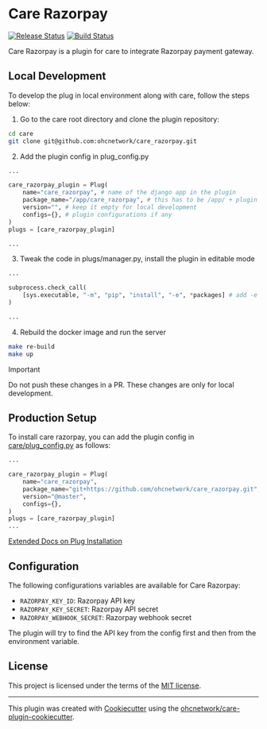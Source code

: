 # Care Razorpay

[![Release Status](https://img.shields.io/pypi/v/care_razorpay.svg)](https://pypi.python.org/pypi/care_razorpay)
[![Build Status](https://github.com/ohcnetwork/care_razorpay/actions/workflows/build.yaml/badge.svg)](https://github.com/ohcnetwork/care_razorpay/actions/workflows/build.yaml)

Care Razorpay is a plugin for care to integrate Razorpay payment gateway.

## Local Development

To develop the plug in local environment along with care, follow the steps below:

1. Go to the care root directory and clone the plugin repository:

```bash
cd care
git clone git@github.com:ohcnetwork/care_razorpay.git
```

2. Add the plugin config in plug_config.py

```python
...

care_razorpay_plugin = Plug(
    name="care_razorpay", # name of the django app in the plugin
    package_name="/app/care_razorpay", # this has to be /app/ + plugin folder name
    version="", # keep it empty for local development
    configs={}, # plugin configurations if any
)
plugs = [care_razorpay_plugin]

...
```

3. Tweak the code in plugs/manager.py, install the plugin in editable mode

```python
...

subprocess.check_call(
    [sys.executable, "-m", "pip", "install", "-e", *packages] # add -e flag to install in editable mode
)

...
```

4. Rebuild the docker image and run the server

```bash
make re-build
make up
```

> [!IMPORTANT]
> Do not push these changes in a PR. These changes are only for local development.

## Production Setup

To install care razorpay, you can add the plugin config in [care/plug_config.py](https://github.com/ohcnetwork/care/blob/develop/plug_config.py) as follows:

```python
...

care_razorpay_plugin = Plug(
    name="care_razorpay",
    package_name="git+https://github.com/ohcnetwork/care_razorpay.git",
    version="@master",
    configs={},
)
plugs = [care_razorpay_plugin]
...
```

[Extended Docs on Plug Installation](https://care-be-docs.ohc.network/pluggable-apps/configuration.html)

## Configuration

The following configurations variables are available for Care Razorpay:

- `RAZORPAY_KEY_ID`: Razorpay API key
- `RAZORPAY_KEY_SECRET`: Razorpay API secret
- `RAZORPAY_WEBHOOK_SECRET`: Razorpay webhook secret

The plugin will try to find the API key from the config first and then from the environment variable.

## License

This project is licensed under the terms of the [MIT license](LICENSE).

---

This plugin was created with [Cookiecutter](https://github.com/audreyr/cookiecutter) using the [ohcnetwork/care-plugin-cookiecutter](https://github.com/ohcnetwork/care-plugin-cookiecutter).
